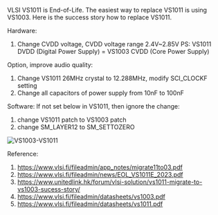 VLSI VS1011 is End-of-Life. The easiest way to replace VS1011 is using VS1003. Here is the success story how to replace VS1011. 


Hardware:
   1. Change CVDD voltage, CVDD voltage range 2.4V~2.85V 
   PS: VS1011 DVDD (Digital Power Supply) = VS1003 CVDD (Core Power Supply)  



Option, improve audio quality:
   1. Change VS1011 26MHz crystal to 12.288MHz, modify SCI_CLOCKF setting 
   2. Change all capacitors of power supply from 10nF to 100nF

 

Software:
If not set below in VS1011, then ignore the change: 
   1. change VS1011 patch to VS1003 patch
   2. change SM_LAYER12 to SM_SETTOZERO 

![VS1003-VS1011](https://github.com/tescsonaa/VS1011-Migrate-To-VS1003/assets/96901985/58f81414-c804-46aa-afa3-34a39fa4593f)




Reference: 
1. https://www.vlsi.fi/fileadmin/app_notes/migrate11to03.pdf 
2. https://www.vlsi.fi/fileadmin/news/EOL_VS1011E_2023.pdf 
3. https://www.unitedlink.hk/forum/vlsi-solution/vs1011-migrate-to-vs1003-sucess-story/
4. https://www.vlsi.fi/fileadmin/datasheets/vs1003.pdf
5. https://www.vlsi.fi/fileadmin/datasheets/vs1011.pdf 
